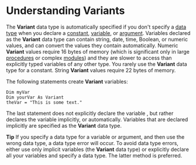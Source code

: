 
# Understanding Variants

The  **Variant** data type is automatically specified if you don't specify a [data type](b8bdf64f-5920-1ae9-16d0-b26d09524a30.md) when you declare a [constant](b8bdf64f-5920-1ae9-16d0-b26d09524a30.md),  [variable](b8bdf64f-5920-1ae9-16d0-b26d09524a30.md), or  [argument](b8bdf64f-5920-1ae9-16d0-b26d09524a30.md). Variables declared as the  **Variant** data type can contain string, date, time, Boolean, or numeric values, and can convert the values they contain automatically. Numeric **Variant** values require 16 bytes of memory (which is significant only in large [procedures](b8bdf64f-5920-1ae9-16d0-b26d09524a30.md) or complex [modules](b8bdf64f-5920-1ae9-16d0-b26d09524a30.md)) and they are slower to access than explicitly typed variables of any other type. You rarely use the  **Variant** data type for a constant. String **Variant** values require 22 bytes of memory.

The following statements create  **Variant** variables:



```
Dim myVar 
Dim yourVar As Variant 
theVar = "This is some text." 

```

The last statement does not explicitly declare the variable , but rather declares the variable implicitly, or automatically. Variables that are declared implicitly are specified as the  **Variant** data type.

 **Tip**  If you specify a data type for a variable or argument, and then use the wrong data type, a data type error will occur. To avoid data type errors, either use only implicit variables (the  **Variant** data type) or explicitly declare all your variables and specify a data type. The latter method is preferred.

